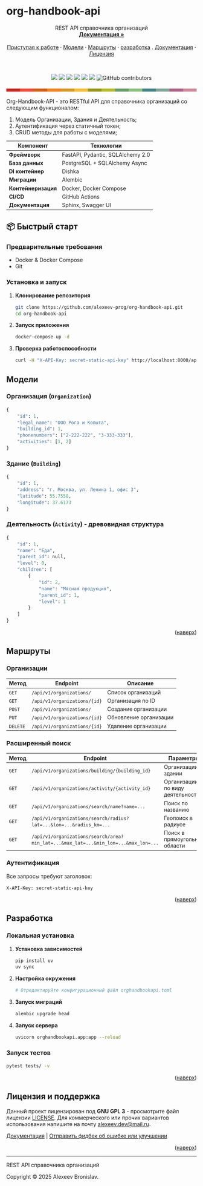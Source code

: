 # org-handbook-api

<div align="center">
  <p align="center">
    REST API справочника организаций
    <br />
    <a href="https://alexeev-prog.github.io/org-handbook-api/"><strong>Документация »</strong></a>
    <br />
    <br />
    <a href="#приступая-к-работе">Приступая к работе</a>
    ·
    <a href="#модели">Модели</a>
    ·
    <a href="#маршруты">Маршруты</a>
    ·
    <a href="#разработка">разработка</a>
    .
    <a href="https://alexeev-prog.github.io/org-handbook-api/">Документация</a>
    ·
    <a href="https://github.com/alexeev-prog/org-handbook-api/blob/main/LICENSE">Лицензия</a>
  </p>
</div>
<br>
<p align="center">
    <img src="https://img.shields.io/github/languages/top/alexeev-prog/org-handbook-api?style=for-the-badge">
    <img src="https://img.shields.io/github/languages/count/alexeev-prog/org-handbook-api?style=for-the-badge">
    <img src="https://img.shields.io/github/license/alexeev-prog/org-handbook-api?style=for-the-badge">
    <img src="https://img.shields.io/github/stars/alexeev-prog/org-handbook-api?style=for-the-badge">
    <img src="https://img.shields.io/github/issues/alexeev-prog/org-handbook-api?style=for-the-badge">
    <img src="https://img.shields.io/github/last-commit/alexeev-prog/org-handbook-api?style=for-the-badge">
    <img alt="GitHub contributors" src="https://img.shields.io/github/contributors/alexeev-prog/org-handbook-api?style=for-the-badge">
</p>
<p align="center">
    <img src="https://raw.githubusercontent.com/alexeev-prog/org-handbook-api/refs/heads/main/docs/pallet-0.png">
</p>

Org-Handbook-API - это RESTful API для справочника организаций со следующим функционалом:

1. Модель Организации, Здания и Деятельность;
2. Аутентификация через статичный токен;
3. CRUD методы для работы с моделями;


| Компонент | Технологии |
|-----------|------------|
| **Фреймворк** | FastAPI, Pydantic, SQLAlchemy 2.0 |
| **База данных** | PostgreSQL + SQLAlchemy Async |
| **DI контейнер** | Dishka |
| **Миграции** | Alembic |
| **Контейнеризация** | Docker, Docker Compose |
| **CI/CD** | GitHub Actions |
| **Документация** | Sphinx, Swagger UI |

## 📦 Быстрый старт

### Предварительные требования

- Docker & Docker Compose
- Git

### Установка и запуск

1. **Клонирование репозитория**
   ```bash
   git clone https://github.com/alexeev-prog/org-handbook-api.git
   cd org-handbook-api
   ```

2. **Запуск приложения**
   ```bash
   docker-compose up -d
   ```

3. **Проверка работоспособности**
   ```bash
   curl -H "X-API-Key: secret-static-api-key" http://localhost:8000/api/v1/organizations/
   ```

## Модели

### Организация (`Organization`)
```python
{
    "id": 1,
    "legal_name": "ООО Рога и Копыта",
    "building_id": 1,
    "phonenumbers": ["2-222-222", "3-333-333"],
    "activities": [1, 2]
}
```

### Здание (`Building`)
```python
{
    "id": 1,
    "address": "г. Москва, ул. Ленина 1, офис 3",
    "latitude": 55.7558,
    "longitude": 37.6173
}
```

### Деятельность (`Activity`) - древовидная структура
```python
{
    "id": 1,
    "name": "Еда",
    "parent_id": null,
    "level": 0,
    "children": [
        {
            "id": 2,
            "name": "Мясная продукция",
            "parent_id": 1,
            "level": 1
        }
    ]
}
```

<p align="right">(<a href="#readme-top">наверх</a>)</p>

## Маршруты

### Организации
| Метод | Endpoint | Описание |
|-------|----------|----------|
| `GET` | `/api/v1/organizations/` | Список организаций |
| `GET` | `/api/v1/organizations/{id}` | Организация по ID |
| `POST` | `/api/v1/organizations/` | Создание организации |
| `PUT` | `/api/v1/organizations/{id}` | Обновление организации |
| `DELETE` | `/api/v1/organizations/{id}` | Удаление организации |

### Расширенный поиск
| Метод | Endpoint | Параметры |
|-------|----------|-----------|
| `GET` | `/api/v1/organizations/building/{building_id}` | Организации в здании |
| `GET` | `/api/v1/organizations/activity/{activity_id}` | Организации по виду деятельности |
| `GET` | `/api/v1/organizations/search/name?name=...` | Поиск по названию |
| `GET` | `/api/v1/organizations/search/radius?lat=...&lon=...&radius_km=...` | Геопоиск в радиусе |
| `GET` | `/api/v1/organizations/search/area?min_lat=...&max_lat=...&min_lon=...&max_lon=...` | Поиск в прямоугольной области |

### Аутентификация
Все запросы требуют заголовок:
```http
X-API-Key: secret-static-api-key
```

<p align="right">(<a href="#readme-top">наверх</a>)</p>

## Разработка

### Локальная установка

1. **Установка зависимостей**
   ```bash
   pip install uv
   uv sync
   ```

2. **Настройка окружения**
   ```bash
   # Отредактируйте конфигурационный файл orghandbookapi.toml
   ```

3. **Запуск миграций**
   ```bash
   alembic upgrade head
   ```

4. **Запуск сервера**
   ```bash
   uvicorn orghandbookapi.app:app --reload
   ```

### Запуск тестов
```bash
pytest tests/ -v
```

<p align="right">(<a href="#readme-top">наверх</a>)</p>

## Лицензия и поддержка

Данный проект лицензирован под **GNU GPL 3** - просмотрите файл лицензии [LICENSE](https://github.com/alexeev-prog/configdoctor/blob/main/LICENSE). Для коммерческого или прочих вариантов использования напишите на почту [alexeev.dev@mail.ru](mailto:alexeev.dev@mail.ru).

[Документация](https://alexeev-prog.github.io/configdoctor) |
[Отправить фидбек об ошибке или улучшении](https://github.com/alexeev-prog/configdoctor/issues)

<p align="right">(<a href="#readme-top">наверх</a>)</p>

---
REST API справочника организаций

Copyright © 2025 Alexeev Bronislav.





